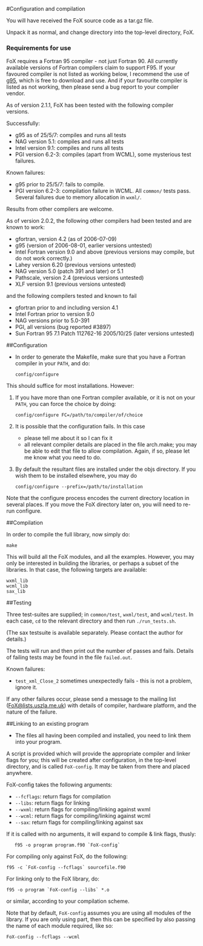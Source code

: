 #Configuration and compilation

You will have received the FoX source code as a tar.gz file.

Unpack it as normal, and change directory into the top-level directory, FoX.


### Requirements for use

FoX requires a Fortran 95 compiler - not just Fortran 90. All currently available versions of Fortran compilers claim to support F95. If your favoured compiler is not listed as working below, I recommend the use of [g95](www.g95.org), which is free to download and use. And if your favourite compiler is listed as not working, then please send a bug report to your compiler vendor.

As of version 2.1.1, FoX has been tested with the following compiler versions.

Successfully:

* g95 as of 25/5/7: compiles and runs all tests
* NAG version 5.1: compiles and runs all tests
* Intel version 9.1: compiles and runs all tests
* PGI version 6.2-3: compiles (apart from WCML), some mysterious test failures.

Known failures:
* g95 prior to 25/5/7: fails to compile.
* PGI version 6.2-3: compilation failure in WCML. All `common/` tests pass. Several 
 failures due to memory allocation in `wxml/`.

Results from other compilers are welcome.

As of version 2.0.2, the following other compilers had been tested and are known to work:

* gfortran, version 4.2 (as of 2006-07-09)
* g95 (version of 2006-08-01, earlier versions untested)
* Intel Fortran version 9.0 and above (previous versions may compile, but do not work correctly.)
* Lahey version 6.20 (previous versions untested)
* NAG version 5.0 (patch 391 and later) or 5.1
* Pathscale, version 2.4 (previous versions untested)
* XLF version 9.1 (previous versions untested)

and the following compilers tested and known to fail

* gfortran prior to and including version 4.1
* Intel Fortran prior to version 9.0
* NAG versions prior to 5.0-391
* PGI, all versions (bug reported #3897)
* Sun Fortran 95 7.1 Patch 112762-16 2005/10/25 (later versions untested)

##Configuration

* In order to generate the Makefile, make sure that you have a Fortran compiler in your `PATH`, and do:

    `config/configure`

This should suffice for most installations. However:

1. If you have more than one Fortran compiler available, or it is not on your `PATH`, you can force the choice by doing:

   `config/configure FC=/path/to/compiler/of/choice`

2. It is possible that the configuration fails. In this case
	* please tell me about it so I can fix it
  	* all relevant compiler details are placed in the file arch.make; you may be able to edit that file to allow compilation. Again, if so, please let me know what you need to do.

3. By default the resultant files are installed under the objs directory. If you wish them to be installed elsewhere, you may do

    `config/configure --prefix=/path/to/installation`

Note that the configure process encodes the current directory location in several
places.  If you move the FoX directory later on, you will need to re-run configure.

##Compilation

In order to compile the full library, now simply do:

    make

This will build all the FoX modules, and all the examples.
However, you may only be interested in building the libraries, or perhaps a subset of the libraries. In that case, the following targets are available:

    wxml_lib
    wcml_lib
    sax_lib

##Testing

Three test-suites are supplied; in `common/test`, `wxml/test`, and `wcml/test`. In each case, `cd` to the relevant directory and then run `./run_tests.sh`.

(The sax testsuite is available separately. Please contact the author for details.)

The tests will run and then print out the number of passes and fails. Details of failing tests may be found in the file `failed.out`.

Known failures:     
* `test_xml_Close_2` sometimes unexpectedly fails - this is not a problem, ignore it.  

If any other failures occur, please send a message to the mailing list (<FoX@lists.uszla.me.uk>) with details of compiler, hardware platform, and the nature of the failure.

##Linking to an existing program

* The files all having been compiled and installed, you need to link them into your program.

A script is provided which will provide the appropriate compiler and linker flags for you; this will be created after configuration, in the top-level directory, and is called `FoX-config`. It may be taken from there and placed anywhere.

FoX-config takes the following arguments:

* `--fcflags`: return flags for compilation
* `--libs`: return flags for linking
* `--wxml`: return flags for compiling/linking against wxml
* `--wcml`: return flags for compiling/linking against wcml
* `--sax`: return flags for compiling/linking against sax

If it is called with no arguments, it will expand to compile & link flags, thusly:

       f95 -o program program.f90 `FoX-config`

For compiling only against FoX, do the following:

 	f95 -c `FoX-config --fcflags` sourcefile.f90

For linking only to the FoX library, do:

  	f95 -o program `FoX-config --libs` *.o

or similar, according to your compilation scheme. 

Note that by default, `FoX-config` assumes you are using all modules of the library. If you are only using part, then this can be specified by also passing the name of each module required, like so:

	FoX-config --fcflags --wcml
